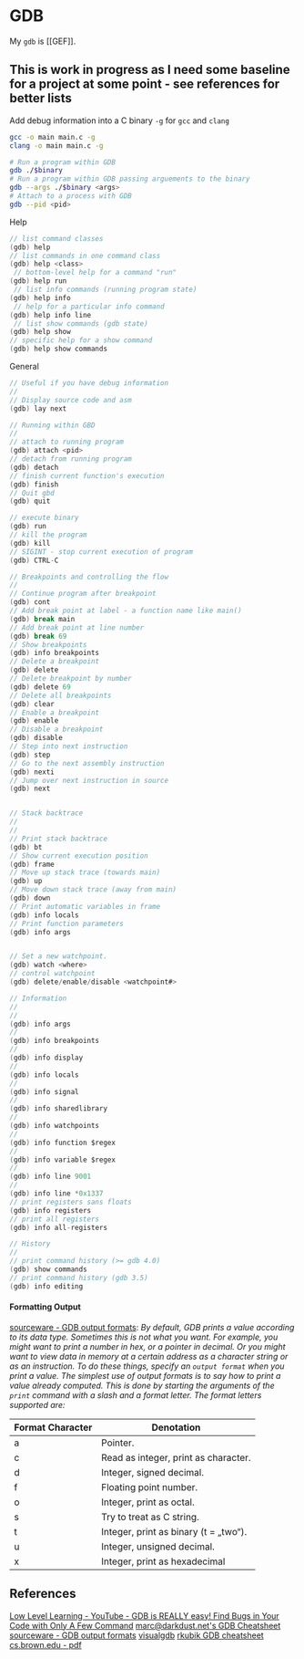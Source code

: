 # GDB

My `gdb` is [[GEF]].

## This is  work in progress as I need some baseline for a project at some point - see references for better lists

Add debug information into a C binary `-g` for `gcc` and `clang`
```bash
gcc -o main main.c -g
clang -o main main.c -g 
```

```bash
# Run a program within GDB
gdb ./$binary
# Run a program within GDB passing arguements to the binary
gdb --args ./$binary <args>
# Attach to a process with GDB  
gdb --pid <pid>
```

Help
```c
// list command classes
(gdb) help 
// list commands in one command class
(gdb) help <class> 
 // bottom-level help for a command "run" 
(gdb) help run
 // list info commands (running program state)
(gdb) help info
 // help for a particular info command
(gdb) help info line
 // list show commands (gdb state)
(gdb) help show
// specific help for a show command
(gdb) help show commands
```

General
```c
// Useful if you have debug information  
// 
// Display source code and asm 
(gdb) lay next 

// Running within GBD
//
// attach to running program
(gdb) attach <pid>
// detach from running program
(gdb) detach        
// finish current function's execution
(gdb) finish        
// Quit gbd
(gdb) quit

// execute binary
(gdb) run
// kill the program
(gdb) kill
// SIGINT - stop current execution of program
(gdb) CTRL-C

// Breakpoints and controlling the flow
//
// Continue program after breakpoint
(gdb) cont
// Add break point at label - a function name like main()
(gdb) break main
// Add break point at line number
(gdb) break 69 
// Show breakpoints
(gdb) info breakpoints
// Delete a breakpoint
(gdb) delete 
// Delete breakpoint by number
(gdb) delete 69
// Delete all breakpoints
(gdb) clear
// Enable a breakpoint
(gdb) enable 
// Disable a breakpoint
(gdb) disable 
// Step into next instruction
(gdb) step 
// Go to the next assembly instruction
(gdb) nexti
// Jump over next instruction in source 
(gdb) next 


// Stack backtrace
// 
// 
// Print stack backtrace
(gdb) bt
// Show current execution position
(gdb) frame
// Move up stack trace (towards main)
(gdb) up 
// Move down stack trace (away from main)
(gdb) down 
// Print automatic variables in frame
(gdb) info locals
// Print function parameters
(gdb) info args


// Set a new watchpoint.
(gdb) watch <where>
// control watchpoint
(gdb) delete/enable/disable <watchpoint#>

// Information
//
//
(gdb) info args
//
(gdb) info breakpoints
//
(gdb) info display
//
(gdb) info locals
//
(gdb) info signal
//
(gdb) info sharedlibrary
//
(gdb) info watchpoints
//
(gdb) info function $regex
//
(gdb) info variable $regex
//
(gdb) info line 9001
// 
(gdb) info line *0x1337
// print registers sans floats
(gdb) info registers
// print all registers
(gdb) info all-registers        

// History
//
// print command history (>= gdb 4.0)
(gdb) show commands 
// print command history (gdb 3.5)
(gdb) info editing       	
```

#### Formatting Output

[sourceware - GDB output formats](https://sourceware.org/gdb/current/onlinedocs/gdb.html/Output-Formats.html): *By default, GDB prints a value according to its data type. Sometimes this is not what you want. For example, you might want to print a number in hex, or a pointer in decimal. Or you might want to view data in memory at a certain address as a character string or as an instruction. To do these things, specify an `output format` when you print a value. The simplest use of output formats is to say how to print a value already computed. This is done by starting the arguments of the `print` command with a slash and a format letter. The format letters supported are:*

| Format Character | Denotation |
| ---- | ---- |
| a | Pointer. |
| c | Read as integer, print as character. |
| d | Integer, signed decimal. |
| f | Floating point number. |
| o | Integer, print as octal. |
| s | Try to treat as C string. |
| t | Integer, print as binary (t = „two“). |
| u | Integer, unsigned decimal. |
| x | Integer, print as hexadecimal |
## References

[Low Level Learning - YouTube - GDB is REALLY easy! Find Bugs in Your Code with Only A Few Command](https://www.youtube.com/watch?v=Dq8l1_-QgAc)
[marc@darkdust.net's GDB Cheatsheet](https://darkdust.net/files/GDB%20Cheat%20Sheet.pdf)
[sourceware - GDB output formats](https://sourceware.org/gdb/current/onlinedocs/gdb.html/Output-Formats.html)
[visualgdb](https://visualgdb.com/gdbreference/commands/set_disassemble-next-line)
[rkubik GDB cheatsheet](https://gist.githubusercontent.com/rkubik/b96c23bd8ed58333de37f2b8cd052c30/raw/ead6be96ed4dd4a9fc0bd318adcfa9d3a3afb109/cheat_sheet.txt)
[cs.brown.edu - pdf](https://cs.brown.edu/courses/cs033/docs/guides/gdb.pdf)